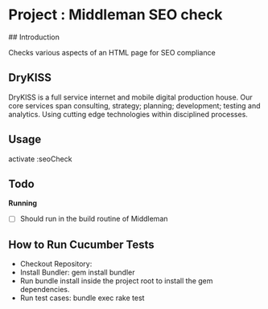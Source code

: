 # Project : Middleman SEO check

## Introduction

Checks various aspects of an HTML page for SEO compliance

## DryKISS

DryKISS is a full service internet and mobile digital production house. Our core
services span consulting, strategy; planning; development; testing and
analytics. Using cutting edge technologies within disciplined processes.

## Usage

activate :seoCheck

## Todo

**Running**

- [ ] Should run in the build routine of Middleman

## How to Run Cucumber Tests

- Checkout Repository:
- Install Bundler: gem install bundler
- Run bundle install inside the project root to install the gem dependencies.
- Run test cases: bundle exec rake test
